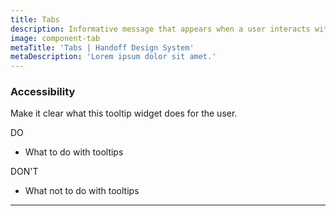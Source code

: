 ```yaml
---
title: Tabs
description: Informative message that appears when a user interacts with an element.
image: component-tab
metaTitle: 'Tabs | Handoff Design System'
metaDescription: 'Lorem ipsum dolor sit amet.'
---
```

### Accessibility

Make it clear what this tooltip widget does for the user.

<div className="c-do-dont">
  <div className="c-do-dont__do">

<Icon name="check" className="" /> DO

- What to do with tooltips

  </div>
  <div className="c-do-dont__dont">

<Icon name="x" className="" /> DON&apos;T

- What not to do with tooltips

  </div>
</div>

---